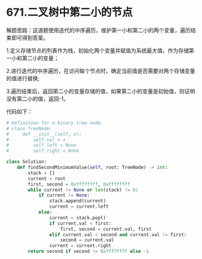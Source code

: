 # 671.二叉树中第二小的节点

解题思路：这道题使用迭代的中序遍历，维护第一小和第二小的两个变量，遍历结束即可得到答案。

1.定义存储节点的列表作为栈，初始化两个变量并赋值为系统最大值，作为存储第一小和第二小的变量；

2.进行迭代的中序遍历，在访问每个节点时，确定当前值是否需要对两个存储变量的值进行替换;

3.遍历结束后，返回第二小的变量存储的值，如果第二小的变量是初始值，则证明没有第二小的值，返回-1。

代码如下：

```python
# Definition for a binary tree node.
# class TreeNode:
#     def __init__(self, x):
#         self.val = x
#         self.left = None
#         self.right = None

class Solution:
    def findSecondMinimumValue(self, root: TreeNode) -> int:
        stack = []
        current = root
        first, second = 0xffffffff, 0xffffffff
        while current != None or len(stack) != 0:
            if current != None:
                stack.append(current)
                current = current.left
            else:
                current = stack.pop()
                if current.val < first:
                    first, second = current.val, first
                elif current.val < second and current.val != first:
                    second = current.val
                current = current.right
        return second if second != 0xffffffff else -1
```
